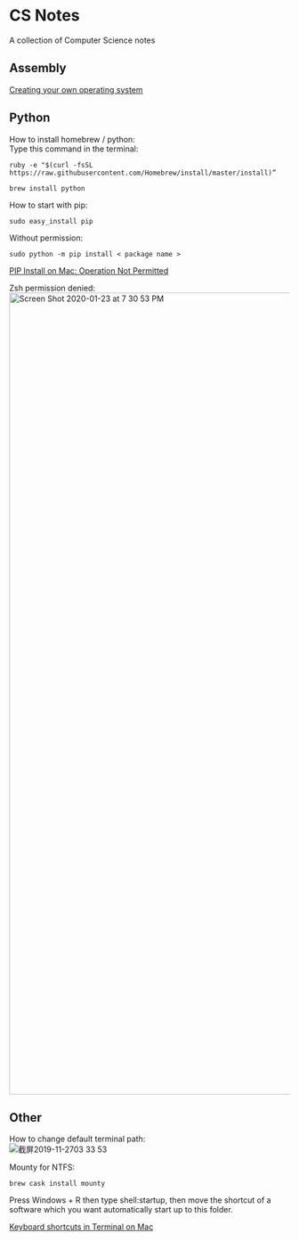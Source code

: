# CS Notes
 A collection of Computer Science notes
 
## Assembly
[Creating your own operating system](http://createyourownos.blogspot.com/)

## Python
How to install homebrew / python:<br>
Type this command in the terminal:
```
ruby -e "$(curl -fsSL https://raw.githubusercontent.com/Homebrew/install/master/install)”

brew install python
```
How to start with pip:
```
sudo easy_install pip
```
Without permission:<br>
```
sudo python -m pip install < package name >
```
[PIP Install on Mac: Operation Not Permitted](https://marcelog.github.io/articles/mac_osx_python_pip_install_operation_not_permitted.html)

Zsh permission denied:
<img width="1440" alt="Screen Shot 2020-01-23 at 7 30 53 PM" src="https://user-images.githubusercontent.com/24274444/98752225-62cb9b80-2387-11eb-9b73-cd0cf70c2d4d.png">

## Other
How to change default terminal path:<br>
![截屏2019-11-2703 33 53](https://user-images.githubusercontent.com/24274444/98751558-f13f1d80-2385-11eb-88b1-0f7f61a349e0.png)


Mounty for NTFS:
```
brew cask install mounty
```
Press Windows + R then type shell:startup, then move the shortcut of a software which you want automatically start up to this folder.
 
[Keyboard shortcuts in Terminal on Mac](https://support.apple.com/guide/terminal/keyboard-shortcuts-trmlshtcts/mac)
